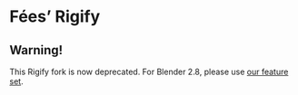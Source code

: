 # Fées’ Rigify

## Warning!
This Rigify fork is now deprecated. For Blender 2.8, please use [our feature set](https://github.com/LesFeesSpeciales/rigify-pantins).
